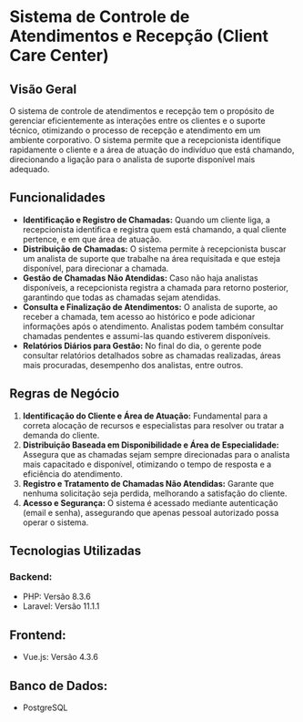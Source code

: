 # Sistema de Controle de Atendimentos e Recepção (Client Care Center)

## Visão Geral

O sistema de controle de atendimentos e recepção tem o propósito de gerenciar eficientemente as interações entre os clientes e o suporte técnico, otimizando o processo de recepção e atendimento em um ambiente corporativo. O sistema permite que a recepcionista identifique rapidamente o cliente e a área de atuação do indivíduo que está chamando, direcionando a ligação para o analista de suporte disponível mais adequado.

## Funcionalidades


* **Identificação e Registro de Chamadas:** Quando um cliente liga, a recepcionista identifica e registra quem está chamando, a qual cliente pertence, e em que área de atuação.
* **Distribuição de Chamadas:** O sistema permite à recepcionista buscar um analista de suporte que trabalhe na área requisitada e que esteja disponível, para direcionar a chamada.
* **Gestão de Chamadas Não Atendidas:** Caso não haja analistas disponíveis, a recepcionista registra a chamada para retorno posterior, garantindo que todas as chamadas sejam atendidas.
* **Consulta e Finalização de Atendimentos:** O analista de suporte, ao receber a chamada, tem acesso ao histórico e pode adicionar informações após o atendimento. Analistas podem também consultar chamadas pendentes e assumi-las quando estiverem disponíveis.
* **Relatórios Diários para Gestão:** No final do dia, o gerente pode consultar relatórios detalhados sobre as chamadas realizadas, áreas mais procuradas, desempenho dos analistas, entre outros.

## Regras de Negócio


1. **Identificação do Cliente e Área de Atuação:** Fundamental para a correta alocação de recursos e especialistas para resolver ou tratar a demanda do cliente.
2. **Distribuição Baseada em Disponibilidade e Área de Especialidade:** Assegura que as chamadas sejam sempre direcionadas para o analista mais capacitado e disponível, otimizando o tempo de resposta e a eficiência do atendimento.
3. **Registro e Tratamento de Chamadas Não Atendidas:** Garante que nenhuma solicitação seja perdida, melhorando a satisfação do cliente.
4. **Acesso e Segurança:** O sistema é acessado mediante autenticação (email e senha), assegurando que apenas pessoal autorizado possa operar o sistema.

## Tecnologias Utilizadas

### Backend:
* PHP: Versão 8.3.6
* Laravel: Versão 11.1.1

## Frontend:
* Vue.js: Versão 4.3.6

## Banco de Dados:
* PostgreSQL